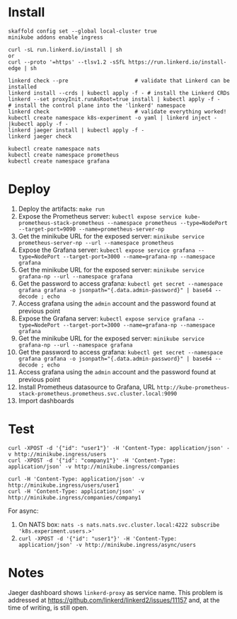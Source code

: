 Install
=======

```
skaffold config set --global local-cluster true
minikube addons enable ingress

curl -sL run.linkerd.io/install | sh
or
curl --proto '=https' --tlsv1.2 -sSfL https://run.linkerd.io/install-edge | sh

linkerd check --pre                     # validate that Linkerd can be installed
linkerd install --crds | kubectl apply -f - # install the Linkerd CRDs
linkerd --set proxyInit.runAsRoot=true install | kubectl apply -f -    # install the control plane into the 'linkerd' namespace
linkerd check                           # validate everything worked!
kubectl create namespace k8s-experiment -o yaml | linkerd inject -|kubectl apply -f -
linkerd jaeger install | kubectl apply -f -
linkerd jaeger check

kubectl create namespace nats
kubectl create namespace prometheus
kubectl create namespace grafana
```

Deploy
=======

1. Deploy the artifacts: `make run`
2. Expose the Prometheus server: `kubectl expose service kube-prometheus-stack-prometheus --namespace prometheus --type=NodePort --target-port=9090 --name=prometheus-server-np`
3. Get the minikube URL for the exposed server: `minikube service prometheus-server-np --url --namespace prometheus`
4. Expose the Grafana server: `kubectl expose service grafana --type=NodePort --target-port=3000 --name=grafana-np --namespace grafana`
5. Get the minikube URL for the exposed server: `minikube service grafana-np --url --namespace grafana`
6. Get the password to access grafana: `kubectl get secret --namespace grafana grafana -o jsonpath="{.data.admin-password}" | base64 --decode ; echo`
7. Access grafana using the `admin` account and the password found at previous point
4. Expose the Grafana server: `kubectl expose service grafana --type=NodePort --target-port=3000 --name=grafana-np --namespace grafana`
5. Get the minikube URL for the exposed server: `minikube service grafana-np --url --namespace grafana`
6. Get the password to access grafana: `kubectl get secret --namespace grafana grafana -o jsonpath="{.data.admin-password}" | base64 --decode ; echo`
7. Access grafana using the `admin` account and the password found at previous point
8. Install Prometheus datasource to Grafana, URL `http://kube-prometheus-stack-prometheus.prometheus.svc.cluster.local:9090`
9. Import dashboards

Test
====

```
curl -XPOST -d '{"id": "user1"}' -H 'Content-Type: application/json' -v http://minikube.ingress/users
curl -XPOST -d '{"id": "company1"}' -H 'Content-Type: application/json' -v http://minikube.ingress/companies

curl -H 'Content-Type: application/json' -v http://minikube.ingress/users/user1
curl -H 'Content-Type: application/json' -v http://minikube.ingress/companies/company1
```

For async:

1. On NATS box:
   `nats -s nats.nats.svc.cluster.local:4222 subscribe 'k8s.experiment.users.>'`
2. `curl -XPOST -d '{"id": "user1"}' -H 'Content-Type: application/json' -v http://minikube.ingress/async/users`

Notes
=====
Jaeger dashboard shows `linkerd-proxy` as service name.
This problem is addressed at https://github.com/linkerd/linkerd2/issues/11157 and, at the time of writing, is still open.
